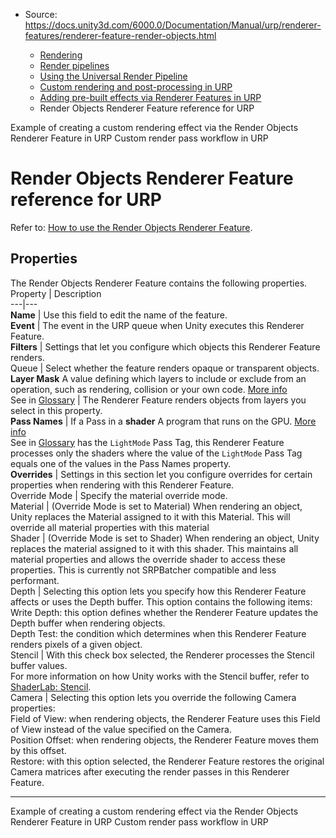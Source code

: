 * Source: https://docs.unity3d.com/6000.0/Documentation/Manual/urp/renderer-features/renderer-feature-render-objects.html

  * [Rendering](https://docs.unity3d.com/6000.0/Documentation/Manual/rendering-and-post-processing.html)
  * [Render pipelines](https://docs.unity3d.com/6000.0/Documentation/Manual/render-pipelines.html)
  * [Using the Universal Render Pipeline](https://docs.unity3d.com/6000.0/Documentation/Manual/universal-render-pipeline.html)
  * [Custom rendering and post-processing in URP](https://docs.unity3d.com/6000.0/Documentation/Manual/urp/customizing-urp.html)
  * [Adding pre-built effects via Renderer Features in URP](https://docs.unity3d.com/6000.0/Documentation/Manual/urp/urp-renderer-feature-landing.html)
  * Render Objects Renderer Feature reference for URP


[](https://docs.unity3d.com/6000.0/Documentation/Manual/urp/renderer-features/how-to-custom-effect-render-objects.html)
Example of creating a custom rendering effect via the Render Objects Renderer Feature in URP
[](https://docs.unity3d.com/6000.0/Documentation/Manual/urp/renderer-features/custom-rendering-pass-workflow-in-urp.html)
Custom render pass workflow in URP
# Render Objects Renderer Feature reference for URP
Refer to: [How to use the Render Objects Renderer Feature](https://docs.unity3d.com/6000.0/Documentation/Manual/urp/renderer-features/how-to-custom-effect-render-objects.html).
## Properties
The Render Objects Renderer Feature contains the following properties.
Property | Description  
---|---  
**Name** | Use this field to edit the name of the feature.  
**Event** | The event in the URP queue when Unity executes this Renderer Feature.  
**Filters** | Settings that let you configure which objects this Renderer Feature renders.  
Queue | Select whether the feature renders opaque or transparent objects.  
**Layer Mask** A value defining which layers to include or exclude from an operation, such as rendering, collision or your own code. [More info](https://docs.unity3d.com/6000.0/Documentation/Manual/Layers.html)  
See in [Glossary](https://docs.unity3d.com/6000.0/Documentation/Manual/Glossary.html#LayerMask) | The Renderer Feature renders objects from layers you select in this property.  
**Pass Names** | If a Pass in a **shader** A program that runs on the GPU. [More info](https://docs.unity3d.com/6000.0/Documentation/Manual/Shaders.html)  
See in [Glossary](https://docs.unity3d.com/6000.0/Documentation/Manual/Glossary.html#Shader) has the `LightMode` Pass Tag, this Renderer Feature processes only the shaders where the value of the `LightMode` Pass Tag equals one of the values in the Pass Names property.  
**Overrides** | Settings in this section let you configure overrides for certain properties when rendering with this Renderer Feature.  
Override Mode | Specify the material override mode.  
Material | (Override Mode is set to Material) When rendering an object, Unity replaces the Material assigned to it with this Material. This will override all material properties with this material  
Shader | (Override Mode is set to Shader) When rendering an object, Unity replaces the material assigned to it with this shader. This maintains all material properties and allows the override shader to access these properties. This is currently not SRPBatcher compatible and less performant.  
Depth | Selecting this option lets you specify how this Renderer Feature affects or uses the Depth buffer. This option contains the following items:  
Write Depth: this option defines whether the Renderer Feature updates the Depth buffer when rendering objects.  
Depth Test: the condition which determines when this Renderer Feature renders pixels of a given object.  
Stencil | With this check box selected, the Renderer processes the Stencil buffer values.  
For more information on how Unity works with the Stencil buffer, refer to [ShaderLab: Stencil](https://docs.unity3d.com/Manual/SL-Stencil.html).  
Camera | Selecting this option lets you override the following Camera properties:  
Field of View: when rendering objects, the Renderer Feature uses this Field of View instead of the value specified on the Camera.  
Position Offset: when rendering objects, the Renderer Feature moves them by this offset.  
Restore: with this option selected, the Renderer Feature restores the original Camera matrices after executing the render passes in this Renderer Feature.  
* * *
[](https://docs.unity3d.com/6000.0/Documentation/Manual/urp/renderer-features/how-to-custom-effect-render-objects.html)
Example of creating a custom rendering effect via the Render Objects Renderer Feature in URP
[](https://docs.unity3d.com/6000.0/Documentation/Manual/urp/renderer-features/custom-rendering-pass-workflow-in-urp.html)
Custom render pass workflow in URP
